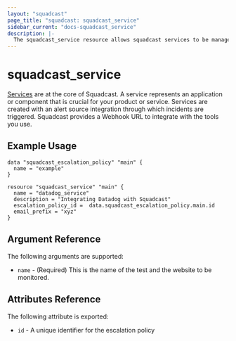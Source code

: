 ```yaml
---
layout: "squadcast"
page_title: "squadcast: squadcast_service"
sidebar_current: "docs-squadcast_service"
description: |-
  The squadcast_service resource allows squadcast services to be managed by Terraform.
---
```


# squadcast\_service

[Services](https://support.squadcast.com/docs/adding-a-service-1) are at the core of Squadcast. A service represents an application or component that is crucial for your product or service. Services are created with an alert source integration through which incidents are triggered. Squadcast provides a Webhook URL to integrate with the tools you use.

## Example Usage

```hcl
data "squadcast_escalation_policy" "main" {
  name = "example"
}

resource "squadcast_service" "main" {
  name = "datadog_service"
  description = "Integrating Datadog with Squadcast"
  escalation_policy_id =  data.squadcast_escalation_policy.main.id
  email_prefix = "xyz"
}
```

## Argument Reference

The following arguments are supported:

* `name` - (Required) This is the name of the test and the website to be monitored.

## Attributes Reference

The following attribute is exported:

* `id` - A unique identifier for the escalation policy
